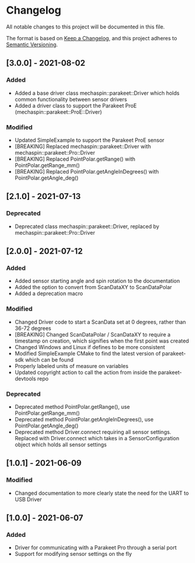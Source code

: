 # Changelog
All notable changes to this project will be documented in this file.

The format is based on [Keep a Changelog](https://keepachangelog.com/en/1.0.0/),
and this project adheres to [Semantic Versioning](https://semver.org/spec/v2.0.0.html).

## [3.0.0] - 2021-08-02
### Added
- Added a base driver class mechaspin::parakeet::Driver which holds common functionality between sensor drivers
- Added a driver class to support the Parakeet ProE (mechaspin::parakeet::ProE::Driver)

### Modified
- Updated SimpleExample to support the Parakeet ProE sensor
- [BREAKING] Replaced mechaspin::parakeet::Driver with mechaspin::parakeet::Pro::Driver
- [BREAKING] Replaced PointPolar.getRange() with PointPolar.getRange_mm()
- [BREAKING] Replaced PointPolar.getAngleInDegrees() with PointPolar.getAngle_deg()

## [2.1.0] - 2021-07-13
### Deprecated
- Deprecated class mechaspin::parakeet::Driver, replaced by mechaspin::parakeet::Pro::Driver

## [2.0.0] - 2021-07-12
### Added
- Added sensor starting angle and spin rotation to the documentation
- Added the option to convert from ScanDataXY to ScanDataPolar
- Added a deprecation macro
### Modified
- Changed Driver code to start a ScanData set at 0 degrees, rather than 36-72 degrees
- [BREAKING] Changed ScanDataPolar / ScanDataXY to require a timestamp on creation, which signifies when the first point was created
- Changed Windows and Linux if defines to be more consistent
- Modified SimpleExample CMake to find the latest version of parakeet-sdk which can be found
- Properly labeled units of measure on variables
- Updated copyright action to call the action from inside the parakeet-devtools repo
### Deprecated
- Deprecated method PointPolar.getRange(), use PointPolar.getRange_mm()
- Deprecated method PointPolar.getAngleInDegrees(), use PointPolar.getAngle_deg()
- Deprecated method Driver.connect requiring all sensor settings. Replaced with Driver.connect which takes in a SensorConfiguration object which holds all sensor settings

## [1.0.1] - 2021-06-09
### Modified
- Changed documentation to more clearly state the need for the UART to USB Driver

## [1.0.0] - 2021-06-07
### Added
- Driver for communicating with a Parakeet Pro through a serial port
- Support for modifying sensor settings on the fly
